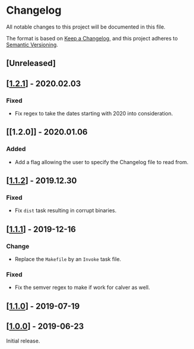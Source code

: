 # Changelog

All notable changes to this project will be documented in this file.

The format is based on [Keep a Changelog](https://keepachangelog.com/en/1.0.0/),
and this project adheres to [Semantic Versioning](https://semver.org/spec/v2.0.0.html).

## [Unreleased]

## [[1.2.1]] - 2020.02.03

### Fixed

- Fix regex to take the dates starting with 2020 into consideration.

## [[1.2.0]] - 2020.01.06

### Added

- Add a flag allowing the user to specify the Changelog file to read from.

## [[1.1.2]] - 2019.12.30

### Fixed

- Fix `dist` task resulting in corrupt binaries.

## [[1.1.1]] - 2019-12-16

### Change

- Replace the `Makefile` by an `Invoke` task file.

### Fixed

- Fix the semver regex to make if work for calver as well.

## [[1.1.0]] - 2019-07-19

## [[1.0.0]] - 2019-06-23

Initial release.

[//]: # (Release links)
[1.0.0]: https://github.com/rgreinho/keeparelease/releases/tag/1.1.0
[1.1.0]: https://github.com/rgreinho/keeparelease/releases/tag/1.1.0
[1.1.1]: https://github.com/rgreinho/keeparelease/releases/tag/1.1.1
[1.1.2]: https://github.com/rgreinho/keeparelease/releases/tag/1.1.2
[1.1.2]: https://github.com/rgreinho/keeparelease/releases/tag/1.1.2
[1.2.1]: https://github.com/rgreinho/keeparelease/releases/tag/1.2.1


[//]: # (Issue/PR links)
